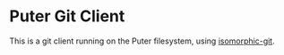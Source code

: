 # Puter Git Client

This is a git client running on the Puter filesystem, using [isomorphic-git](https://isomorphic-git.org).